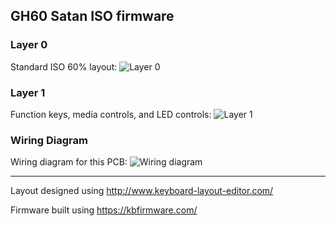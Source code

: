 ## GH60 Satan ISO firmware

### Layer 0
Standard ISO 60% layout:
![Layer 0][layer-0]

### Layer 1
Function keys, media controls, and LED controls:
![Layer 1][layer-1]

### Wiring Diagram
Wiring diagram for this PCB:
![Wiring diagram][wiring]

---
Layout designed using http://www.keyboard-layout-editor.com/

Firmware built using https://kbfirmware.com/

[layer-0]: https://github.com/clwinder/keebs/gh60satan/img/keymap-layer-0.png "Layer 0"
[layer-1]: https://github.com/clwinder/keebs/gh60satan/img/keymap-layer-1.png "Layer 1"
[wiring]: https://github.com/clwinder/keebs/gh60satan/img/wiring-diagram.png "Wiring Diagram"
